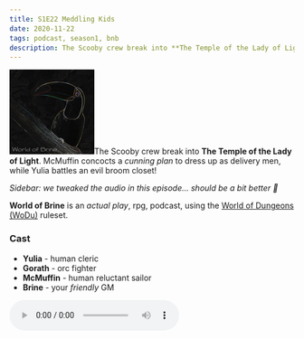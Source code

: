 ```yaml
---
title: S1E22 Meddling Kids
date: 2020-11-22
tags: podcast, season1, bnb
description: The Scooby crew break into **The Temple of the Lady of Light**. McMuffin concocts a _cunning plan_ to dress up as delivery men, while Yulia battles an evil broom closet!
---
```


![thumb](assets/images/season1_thumb.png)The Scooby crew break into **The Temple of the Lady of Light**. McMuffin concocts a _cunning plan_ to dress up as delivery men, while Yulia battles an evil broom closet!

_Sidebar: we tweaked the audio in this episode... should be a bit better :shrug:_

**World of Brine** is an _actual play_, rpg, podcast, using the [World of Dungeons (WoDu)](http://www.onesevendesign.com/dw/world_of_dungeons_1979.pdf) ruleset.

<break>

### Cast
- **Yulia** - human cleric
- **Gorath** - orc fighter
- **McMuffin** - human reluctant sailor
- **Brine** - your _friendly_ GM

<audio controls src="https://archive.org/download/s1e9-cloud_city/s1e22-meddling_kids.mp3"></audio>
